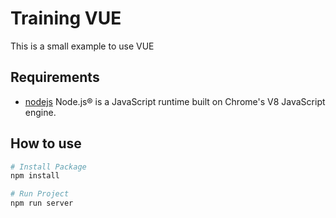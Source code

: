 # Training VUE
This is a small example to use VUE

## Requirements
* [nodejs] Node.js® is a JavaScript runtime built on Chrome's V8 JavaScript engine.

## How to use
```bash
# Install Package
npm install

# Run Project
npm run server
```

[nodejs]: https://nodejs.org/en/
